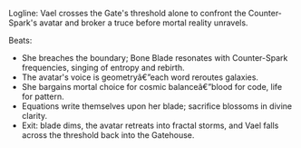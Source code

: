 ﻿---
series: 1
novella: 4
file: S1N4_CH12
type: chapter
pov: Vael
setting: Cosmic outskirtsâ€”divine confrontation
word_target_min: 1201
word_target_max: 2299
status: outline
---
Logline: Vael crosses the Gate's threshold alone to confront the Counter-Spark's avatar and broker a truce before mortal reality unravels.

Beats:
- She breaches the boundary; Bone Blade resonates with Counter-Spark frequencies, singing of entropy and rebirth.
- The avatar's voice is geometryâ€”each word reroutes galaxies.
- She bargains mortal choice for cosmic balanceâ€”blood for code, life for pattern.
- Equations write themselves upon her blade; sacrifice blossoms in divine clarity.
- Exit: blade dims, the avatar retreats into fractal storms, and Vael falls across the threshold back into the Gatehouse.